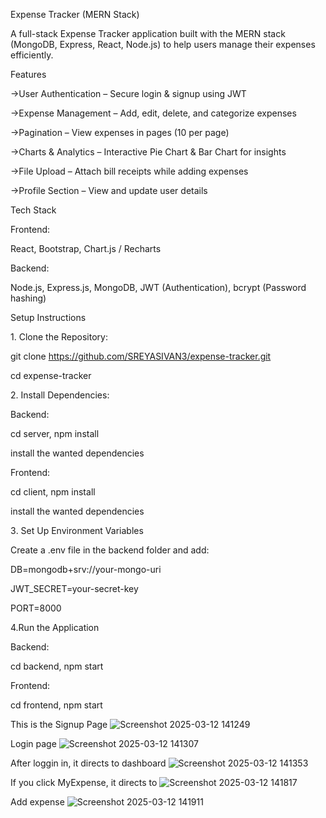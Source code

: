 Expense Tracker (MERN Stack) 

A full-stack Expense Tracker application built with the MERN stack (MongoDB, Express, React, Node.js) to help users manage their expenses efficiently.

Features

->User Authentication – Secure login & signup using JWT

->Expense Management – Add, edit, delete, and categorize expenses

->Pagination – View expenses in pages (10 per page)

->Charts & Analytics – Interactive Pie Chart & Bar Chart for insights

->File Upload – Attach bill receipts while adding expenses

->Profile Section – View and update user details

Tech Stack

Frontend:

React,
Bootstrap,
Chart.js / Recharts


Backend:

Node.js,
Express.js,
MongoDB,
JWT (Authentication),
bcrypt (Password hashing)


Setup Instructions

1️. Clone the Repository:

git clone https://github.com/SREYASIVAN3/expense-tracker.git

cd expense-tracker

2️. Install Dependencies:

Backend:

cd server,
npm install

install the wanted dependencies


Frontend:

cd client,
npm install

install the wanted dependencies


3️. Set Up Environment Variables

Create a .env file in the backend folder and add:

DB=mongodb+srv://your-mongo-uri

JWT_SECRET=your-secret-key

PORT=8000

4.Run the Application

Backend:

cd backend,
npm start


Frontend:

cd frontend,
npm start

This is the Signup Page
![Screenshot 2025-03-12 141249](https://github.com/user-attachments/assets/3647347f-7aeb-4509-8066-55cf8b982d5b)

Login page
![Screenshot 2025-03-12 141307](https://github.com/user-attachments/assets/4ba520c4-f19d-4e13-aac7-1001bdb7b23b)

After loggin in, it directs to dashboard
![Screenshot 2025-03-12 141353](https://github.com/user-attachments/assets/dced4eac-bcf9-4aa2-945c-e6869d0fba98)

If you click MyExpense, it directs to
![Screenshot 2025-03-12 141817](https://github.com/user-attachments/assets/6a5c1d8b-3fcd-401c-89c8-09dcecfe2043)

Add expense
![Screenshot 2025-03-12 141911](https://github.com/user-attachments/assets/b091ff6a-0455-44b2-97d2-d95e8f7e4ce9)







